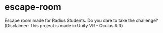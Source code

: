 # escape-room
Escape room made for Radius Students. Do you dare to take the challenge? (Disclaimer: This project is made in Unity VR - Oculus Rift)
